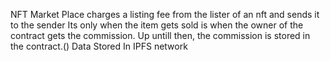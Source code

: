 NFT Market Place charges a listing fee from the lister of an nft and sends it to the sender
Its only when the item gets sold is when the owner of the contract gets the commission. Up untill then, the commission is stored in the contract.()
Data Stored In IPFS network